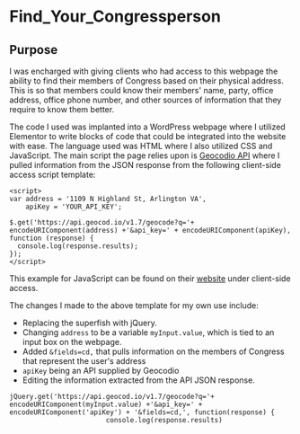 # Find_Your_Congressperson

## Purpose
I was encharged with giving clients who had access to this webpage the ability to find their members of Congress based on their physical address. This is so that members could know their members' name, party, office address, office phone number, and other sources of information that they require to know them better.

The code I used was implanted into a WordPress webpage where I utilized Elementor to write blocks of code that could be integrated into the website with ease. The language used was HTML where I also utilized CSS and JavaScript. The main script the page relies upon is [Geocodio API](https://www.geocod.io/) where I pulled information from the JSON response from the following client-side access script template:

```
<script>
var address = '1109 N Highland St, Arlington VA',
    apiKey = 'YOUR_API_KEY';

$.get('https://api.geocod.io/v1.7/geocode?q='+ encodeURIComponent(address) +'&api_key=' + encodeURIComponent(apiKey), function (response) {
  console.log(response.results);
});
</script>
```
This example for JavaScript can be found on their [website](https://www.geocod.io/docs/?javascript#client-side-access) under client-side access.

The changes I made to the above template for my own use include: 
 - Replacing the superfish with jQuery. 
 - Changing ```address``` to be a variable ```myInput.value```, which is tied to an input box on the webpage.
 - Added ```&fields=cd,``` that pulls information on the members of Congress that represent the user's address
 - ```apiKey``` being an API supplied by Geocodio
 - Editing the information extracted from the API JSON response.

```
jQuery.get('https://api.geocod.io/v1.7/geocode?q='+ encodeURIComponent(myInput.value) +'&api_key=' + encodeURIComponent('apiKey') + '&fields=cd,', function(response) {  
                        console.log(response.results)
```

